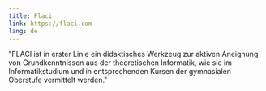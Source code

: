 ```yaml
---
title: Flaci
link: https://flaci.com 
lang: de
---
```


"FLACI ist in erster Linie ein didaktisches Werkzeug zur aktiven Aneignung von Grundkenntnissen aus der theoretischen Informatik, wie sie im Informatikstudium und in entsprechenden Kursen der gymnasialen Oberstufe vermittelt werden."